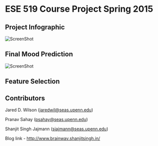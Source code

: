 # ESE 519 Course Project Spring 2015

Project Infographic
-------------------
![ScreenShot](https://raw.githubusercontent.com/shanjit/ese519-project-spring2015/master/doc/infographic.jpg )

Final Mood Prediction
---------------------
![ScreenShot](https://raw.githubusercontent.com/shanjit/ese519-project-spring2015/master/doc/moodprediction.jpg)

Feature Selection
-----------------


Contributors
------------
Jared D. Wilson (jaredwil@seas.upenn.edu)

Pranav Sahay (psahay@seas.upenn.edu)

Shanjit Singh Jajmann (sjajmann@seas.upenn.edu)

Blog link - http://www.brainwav.shanjitsingh.in/

